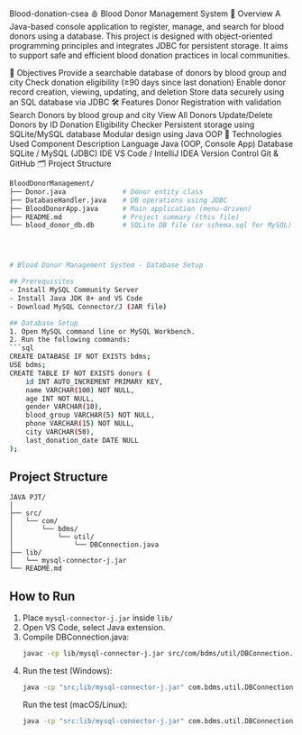 Blood-donation-csea
🩸 Blood Donor Management System
📌 Overview
A Java-based console application to register, manage, and search for blood donors using a database. This project is designed with object-oriented programming principles and integrates JDBC for persistent storage. It aims to support safe and efficient blood donation practices in local communities.

🎯 Objectives
Provide a searchable database of donors by blood group and city
Check donation eligibility (≥90 days since last donation)
Enable donor record creation, viewing, updating, and deletion
Store data securely using an SQL database via JDBC
🛠️ Features
Donor Registration with validation
Search Donors by blood group and city
View All Donors
Update/Delete Donors by ID
Donation Eligibility Checker
Persistent storage using SQLite/MySQL database
Modular design using Java OOP
🧩 Technologies Used
Component	Description
Language	Java (OOP, Console App)
Database	SQLite / MySQL (JDBC)
IDE	VS Code / IntelliJ IDEA
Version Control	Git & GitHub
 🗂️ Project Structure

```bash
BloodDonorManagement/
├── Donor.java              # Donor entity class
├── DatabaseHandler.java    # DB operations using JDBC
├── BloodDonorApp.java      # Main application (menu-driven)
├── README.md               # Project summary (this file)
└── blood_donor_db.db       # SQLite DB file (or schema.sql for MySQL)




# Blood Donor Management System - Database Setup

## Prerequisites
- Install MySQL Community Server
- Install Java JDK 8+ and VS Code
- Download MySQL Connector/J (JAR file)

## Database Setup
1. Open MySQL command line or MySQL Workbench.
2. Run the following commands:
```sql
CREATE DATABASE IF NOT EXISTS bdms;
USE bdms;
CREATE TABLE IF NOT EXISTS donors (
    id INT AUTO_INCREMENT PRIMARY KEY,
    name VARCHAR(100) NOT NULL,
    age INT NOT NULL,
    gender VARCHAR(10),
    blood_group VARCHAR(5) NOT NULL,
    phone VARCHAR(15) NOT NULL,
    city VARCHAR(50),
    last_donation_date DATE NULL
);
```

## Project Structure
```
JAVA PJT/
│
├── src/
│   └── com/
│       └── bdms/
│           └── util/
│               └── DBConnection.java
├── lib/
│   └── mysql-connector-j.jar
└── README.md
```

## How to Run
1. Place `mysql-connector-j.jar` inside `lib/`
2. Open VS Code, select Java extension.
3. Compile DBConnection.java:
   ```bash
   javac -cp lib/mysql-connector-j.jar src/com/bdms/util/DBConnection.java
   ```
4. Run the test (Windows):
   ```bash
   java -cp "src;lib/mysql-connector-j.jar" com.bdms.util.DBConnection
   ```
   Run the test (macOS/Linux):
   ```bash
   java -cp "src:lib/mysql-connector-j.jar" com.bdms.util.DBConnection
   ```
